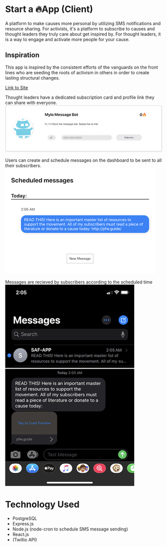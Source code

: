 # Start a 🔥App (Client)
A platform to make causes more personal by utilizing SMS notifications and resource sharing. For activists, it's a platform to subscribe to causes and thought leaders they truly care about get inspired by. For thought leaders, it is a way to engage and activate more people for your cause.

## Inspiration
This app is inspired by the consistent efforts of the vanguards on the front lines who are seeding the roots of activism in others in order to create lasting structural changes.

[Link to Site](https://saf-textapp-client.jml0123.vercel.app/)


Thought leaders have a dedicated subscription card and profile link they can share with everyone. 
![Profile Card](./stills/ProfileCard.png)

Users can create and schedule messages on the dashboard to be sent to all their subscribers.
![Profile Card](./stills/MessageScheduled.png)

Messages are recieved by subscribers according to the scheduled time 
![iOS Message Recieved](./stills/MessageRecieved.jpg)
![iOS Message Contents](./stills/MessageContent.jpg)

# Technology Used
- PostgreSQL
- Express.js
- Node.js (node-cron to schedule SMS message sending)
- React.js
- (Twillio API)